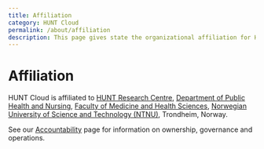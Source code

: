 ```yaml
---
title: Affiliation
category: HUNT Cloud
permalink: /about/affiliation
description: This page gives state the organizational affiliation for HUNT Cloud.
---
```


# Affiliation

HUNT Cloud is affiliated to [HUNT Research Centre](https://www.ntnu.edu/hunt), [Department of Public Health and Nursing](https://www.ntnu.edu/ism), [Faculty of Medicine and Health Sciences](https://www.ntnu.edu/mh), [Norwegian University of Science and Technology (NTNU)](https://www.ntnu.edu), Trondheim, Norway.

See our [Accountability](/govern-science/accountability) page for information on ownership, governance and operations. 
